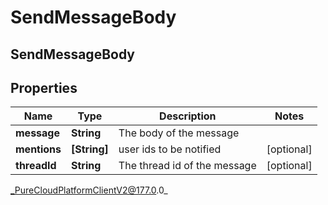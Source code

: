 # SendMessageBody

## SendMessageBody

## Properties

|Name | Type | Description | Notes|
|------------ | ------------- | ------------- | -------------|
| **message** | **String** | The body of the message | |
| **mentions** | **[String]** | user ids to be notified | [optional] |
| **threadId** | **String** | The thread id of the message | [optional] |



_PureCloudPlatformClientV2@177.0.0_
